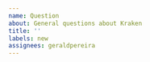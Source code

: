```yaml
---
name: Question
about: General questions about Kraken
title: ''
labels: new
assignees: geraldpereira
---
```

